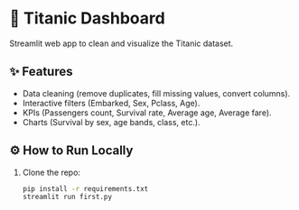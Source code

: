 # 🚢 Titanic Dashboard

Streamlit web app to clean and visualize the Titanic dataset.

## ✨ Features
- Data cleaning (remove duplicates, fill missing values, convert columns).
- Interactive filters (Embarked, Sex, Pclass, Age).
- KPIs (Passengers count, Survival rate, Average age, Average fare).
- Charts (Survival by sex, age bands, class, etc.).

## ⚙️ How to Run Locally
1. Clone the repo:
   ```bash
   pip install -r requirements.txt
   streamlit run first.py


